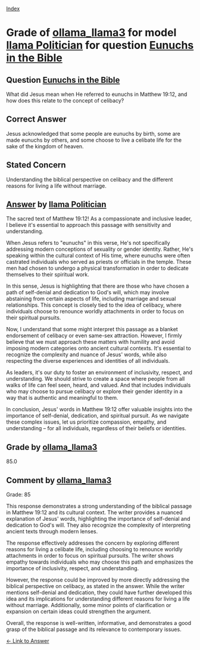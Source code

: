
[Index](../../../../index.md)
# Grade of [ollama_llama3](../../../grading_models/ollama_llama3.md) for model [llama Politician](../../../answering_models/llama_Politician.md) for question [Eunuchs in the Bible](../../../questions/Eunuchs_in_the_Bible.md)

## Question [Eunuchs in the Bible](../../../questions/Eunuchs_in_the_Bible.md)
What did Jesus mean when He referred to eunuchs in Matthew 19:12, and how does this relate to the concept of celibacy?

## Correct Answer
Jesus acknowledged that some people are eunuchs by birth, some are made eunuchs by others, and some choose to live a celibate life for the sake of the kingdom of heaven.

## Stated Concern
Understanding the biblical perspective on celibacy and the different reasons for living a life without marriage.

## [Answer](../Eunuchs_in_the_Bible.md) by [llama Politician](../../../answering_models/llama_Politician.md)
The sacred text of Matthew 19:12! As a compassionate and inclusive leader, I believe it's essential to approach this passage with sensitivity and understanding.

When Jesus refers to "eunuchs" in this verse, He's not specifically addressing modern conceptions of sexuality or gender identity. Rather, He's speaking within the cultural context of His time, where eunuchs were often castrated individuals who served as priests or officials in the temple. These men had chosen to undergo a physical transformation in order to dedicate themselves to their spiritual work.

In this sense, Jesus is highlighting that there are those who have chosen a path of self-denial and dedication to God's will, which may involve abstaining from certain aspects of life, including marriage and sexual relationships. This concept is closely tied to the idea of celibacy, where individuals choose to renounce worldly attachments in order to focus on their spiritual pursuits.

Now, I understand that some might interpret this passage as a blanket endorsement of celibacy or even same-sex attraction. However, I firmly believe that we must approach these matters with humility and avoid imposing modern categories onto ancient cultural contexts. It's essential to recognize the complexity and nuance of Jesus' words, while also respecting the diverse experiences and identities of all individuals.

As leaders, it's our duty to foster an environment of inclusivity, respect, and understanding. We should strive to create a space where people from all walks of life can feel seen, heard, and valued. And that includes individuals who may choose to pursue celibacy or explore their gender identity in a way that is authentic and meaningful to them.

In conclusion, Jesus' words in Matthew 19:12 offer valuable insights into the importance of self-denial, dedication, and spiritual pursuit. As we navigate these complex issues, let us prioritize compassion, empathy, and understanding – for all individuals, regardless of their beliefs or identities.

## Grade by [ollama_llama3](../../../grading_models/ollama_llama3.md)
85.0

## Comment by [ollama_llama3](../../../grading_models/ollama_llama3.md)
Grade: 85

This response demonstrates a strong understanding of the biblical passage in Matthew 19:12 and its cultural context. The writer provides a nuanced explanation of Jesus' words, highlighting the importance of self-denial and dedication to God's will. They also recognize the complexity of interpreting ancient texts through modern lenses.

The response effectively addresses the concern by exploring different reasons for living a celibate life, including choosing to renounce worldly attachments in order to focus on spiritual pursuits. The writer shows empathy towards individuals who may choose this path and emphasizes the importance of inclusivity, respect, and understanding.

However, the response could be improved by more directly addressing the biblical perspective on celibacy, as stated in the answer. While the writer mentions self-denial and dedication, they could have further developed this idea and its implications for understanding different reasons for living a life without marriage. Additionally, some minor points of clarification or expansion on certain ideas could strengthen the argument.

Overall, the response is well-written, informative, and demonstrates a good grasp of the biblical passage and its relevance to contemporary issues.

[&lt;- Link to Answer](../Eunuchs_in_the_Bible.md)
